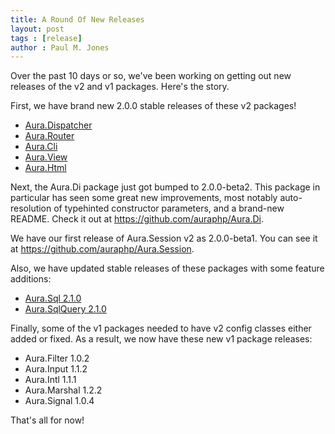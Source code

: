 ```yaml
---
title: A Round Of New Releases
layout: post
tags : [release]
author : Paul M. Jones
---
```


Over the past 10 days or so, we've been working on getting out new releases of the v2 and v1 packages. Here's the story.

First, we have brand new 2.0.0 stable releases of these v2 packages!

- [Aura.Dispatcher](https://github.com/auraphp/Aura.Dispatcher/releases)
- [Aura.Router](https://github.com/auraphp/Aura.Router/releases)
- [Aura.Cli](https://github.com/auraphp/Aura.Cli/releases)
- [Aura.View](https://github.com/auraphp/Aura.View/releases)
- [Aura.Html](https://github.com/auraphp/Aura.Html/releases)

Next, the Aura.Di package just got bumped to 2.0.0-beta2. This package in particular has seen some great new improvements, most notably auto-resolution of typehinted constructor parameters, and a brand-new README. Check it out at <https://github.com/auraphp/Aura.Di>.

We have our first release of Aura.Session v2 as 2.0.0-beta1. You can see it at <https://github.com/auraphp/Aura.Session>.

Also, we have updated stable releases of these packages with some feature additions:

- [Aura.Sql 2.1.0](https://github.com/auraphp/Aura.Sql/releases)
- [Aura.SqlQuery 2.1.0](https://github.com/auraphp/Aura.SqlQuery/releases)

Finally, some of the v1 packages needed to have v2 config classes either added or fixed. As a result, we now have these new v1 package releases:

- Aura.Filter 1.0.2
- Aura.Input 1.1.2
- Aura.Intl 1.1.1
- Aura.Marshal 1.2.2
- Aura.Signal 1.0.4

That's all for now!
